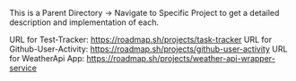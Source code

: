 This is a Parent Directory -> Navigate to Specific Project to get a detailed description and implementation of each.

URL for Test-Tracker: https://roadmap.sh/projects/task-tracker
URL for Github-User-Activity: https://roadmap.sh/projects/github-user-activity
URL for WeatherApi App: https://roadmap.sh/projects/weather-api-wrapper-service
